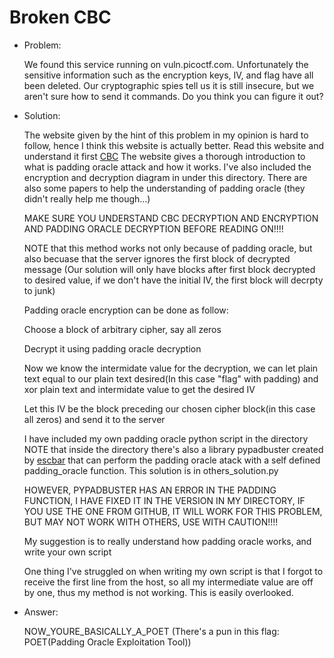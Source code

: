 # Broken CBC

* Problem:

  We found this service running on vuln.picoctf.com. Unfortunately the sensitive information such as the encryption keys, IV, and flag have all been deleted. Our cryptographic spies tell us it is still insecure, but we aren't sure how to send it commands. Do you think you can figure it out?

* Solution:

  The website given by the hint of this problem in my opinion is hard to follow, hence I think this website is actually better. Read this website and understand it first [CBC](http://blog.gdssecurity.com/labs/2010/9/14/automated-padding-oracle-attacks-with-padbuster.html) The website gives a thorough introduction to what is padding oracle attack and how it works. I've also included the encryption and decryption diagram in under this directory. There are also some papers to help the understanding of padding oracle (they didn't really help me though...)

  MAKE SURE YOU UNDERSTAND CBC DECRYPTION AND ENCRYPTION AND PADDING ORACLE DECRYPTION BEFORE READING ON!!!!

  NOTE that this method works not only because of padding oracle, but also becuase that the server ignores the first block of decrypted message
  (Our solution will only have blocks after first block decrypted to desired value, if we don't have the initial IV, the first block will decrpty to junk)
  
  Padding oracle encryption can be done as follow:
  
  Choose a block of arbitrary cipher, say all zeros

  Decrypt it using padding oracle decryption

  Now we know the intermidate value for the decryption, we can let plain text equal to our plain text desired(In this case "flag" with padding) and xor plain text and intermidate value to get the desired IV

  Let this IV be the block preceding our chosen cipher block(in this case all zeros) and send it to the server

  I have included my own padding oracle python script in the directory
  NOTE that inside the directory there's also a library pypadbuster created by [escbar](https://github.com/escbar/pypadbuster) that can perform the padding oracle atack with a self defined padding_oracle function. This solution is in others_solution.py
  
  HOWEVER, PYPADBUSTER HAS AN ERROR IN THE PADDING FUNCTION, I HAVE FIXED IT IN THE VERSION IN MY DIRECTORY, IF YOU USE THE ONE FROM GITHUB, IT WILL WORK FOR THIS PROBLEM, BUT MAY NOT WORK WITH OTHERS, USE WITH CAUTION!!!!

  My suggestion is to really understand how padding oracle works, and write your own script

  One thing I've struggled on when writing my own script is that I forgot to receive the first line from the host, so all my intermediate value are off by one, thus my method is not working. This is easily overlooked.

* Answer:
  
  NOW_YOURE_BASICALLY_A_POET
  (There's a pun in this flag: POET(Padding Oracle Exploitation Tool))
